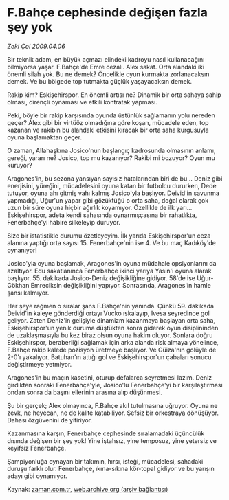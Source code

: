 # F.Bahçe cephesinde değişen fazla şey yok

*Zeki Çol 2009.04.06*

<tr><td class="metin" colspan="2" style="padding-top: 20px; padding-left: 5px; padding-right: 10px;">Bir teknik adam, en büyük açmazı elindeki kadroyu nasıl kullanacağını bilmiyorsa yaşar. F.Bahçe'de Emre cezalı. Alex sakat. Orta alandaki iki önemli silah yok. Bu ne demek? Öncelikle oyun kurmakta zorlanacaksın demek. Ve bu bölgede top tutmakta güçlük yaşayacaksın demek.</td></tr><tr><td class="metin" colspan="2" style="padding-top: 20px; padding-left: 5px; padding-right: 10px;"><p>Rakip kim? Eskişehirspor. En önemli artısı ne? Dinamik bir orta sahaya sahip olması, dirençli oynaması ve etkili kontratak yapması.
<p>Peki, böyle bir rakip karşısında oyunda üstünlük sağlamanın yolu nereden geçer? Alex gibi bir virtüöz olmadığına göre koşan, mücadele eden, top kazanan ve rakibin bu alandaki etkisini kıracak bir orta saha kurgusuyla oyuna başlamaktan geçer.
<p>O zaman, Allahaşkına Josico'nun başlangıç kadrosunda olmasının anlamı, gereği, yararı ne? Josico, top mu kazanıyor? Rakibi mi bozuyor? Oyun mu kuruyor?
<p>Aragones'in, bu sezona yansıyan sayısız hatalarından biri de bu... Deniz gibi enerjisini, yüreğini, mücadelesini oyuna katan bir futbolcu dururken, Dede tutuyor, oyuna ahı gitmiş vahı kalmış Josico'yla başlıyor. Deivid'in savunma yapmadığı, Uğur'un yapar gibi gözüktüğü o orta saha, doğal olarak çok uzun bir süre oyuna hiçbir ağırlık koyamıyor. Özellikle de ilk yarı... Eskişehirspor, adeta kendi sahasında oynarmışçasına bir rahatlıkta, Fenerbahçe'yi habire silkeleyip duruyor.
<p>Size bir istatistikle durumu özetleyeyim. İlk yarıda Eskişehirspor'un ceza alanına yaptığı orta sayısı 15. Fenerbahçe'nin ise 4. Ve bu maç Kadıköy'de oynanıyor!
<p>Josico'yla oyuna başlamak, Aragones'in oyuna müdahale opsiyonlarını da azaltıyor. Edu sakatlanınca Fenerbahçe ikinci yarıya Yasin'i oyuna alarak başlıyor. 55. dakikada Josico-Deniz değişikliğine gidiyor. 58'de ise Uğur-Gökhan Emreciksin değişikliğini yapıyor. Sonrasında, Aragones'in hamle şansı kalmıyor.
<p>Her şeye rağmen o sıralar şans F.Bahçe'nin yanında. Çünkü 59. dakikada Deivid'in kaleye gönderdiği ortayı Vucko ıskalayıp, Ivesa seyredince gol geliyor. Zaten Deniz'in gelişiyle dinamizm kazanmaya başlayan orta saha, Eskişehirspor'un yenik duruma düştükten sonra giderek oyun disiplininden de uzaklaşmasıyla bu kez biraz olsun oyuna hakim oluyor. Sonlara doğru Eskişehirspor, beraberliği sağlamak için arka alanda risk almaya yönelince, F.Bahçe rakip kalede pozisyon üretmeye başlıyor. Ve Güiza'nın golüyle de 2-0'ı yakalıyor. Batuhan'ın attığı gol ve Eskişehirspor'un çabaları sonucu değiştirmeye yetmiyor.
<p>Aragones'in bu maçın kasetini, oturup defalarca seyretmesi lazım. Deniz girdikten sonraki Fenerbahçe'yle, Josico'lu Fenerbahçe'yi bir karşılaştırması ondan sonra da başını ellerinin arasına alıp düşünmesi.
<p>Şu bir gerçek; Alex olmayınca, F.Bahçe akıl tutulmasına uğruyor. Oyuna ne zevk, ne heyecan, ne de kalite katabiliyor. Şefsiz bir orkestraya dönüşüyor. Dahası özgüvenini de yitiriyor.
<p>Kazanmasına karşın, Fenerbahçe cephesinde sıralamadaki üçüncülük dışında değişen bir şey yok! Yine iştahsız, yine temposuz, yine yetersiz ve keyifsiz Fenerbahçe.
<p>Şampiyonluğa oynayan bir takımın, hırsı, isteği, mücadelesi, sahadaki duruşu farklı olur. Fenerbahçe, ıkına-sıkına kör-topal gidiyor ve bu yarışın adayı gibi oynamıyor.<br/></p></p></p></p></p></p></p></p></p></p></p></td></tr>

Kaynak: [zaman.com.tr](http://zaman.com.tr/yazar.do?yazino=834288), [web.archive.org (arşiv bağlantısı)](http://web.archive.org/web/20090430071152/http://www.zaman.com.tr:80/yazar.do?yazino=834288)
